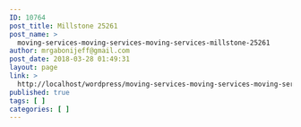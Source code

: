 ```yaml
---
ID: 10764
post_title: Millstone 25261
post_name: >
  moving-services-moving-services-moving-services-millstone-25261
author: mrgabonijeff@gmail.com
post_date: 2018-03-28 01:49:31
layout: page
link: >
  http://localhost/wordpress/moving-services-moving-services-moving-services-millstone-25261/
published: true
tags: [ ]
categories: [ ]
---
```

